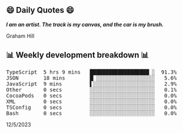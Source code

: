 ## 😄 Daily Quotes 😄

_**I am an artist. The track is my canvas, and the car is my brush.**_

Graham Hill



## 📊 Weekly development breakdown 📊

<pre>TypeScript  5 hrs 9 mins   ███████████████████▏░  91.3%
JSON        18 mins        █▏░░░░░░░░░░░░░░░░░░░   5.6%
JavaScript  9 mins         ▌░░░░░░░░░░░░░░░░░░░░   2.9%
Other       0 secs         ░░░░░░░░░░░░░░░░░░░░░   0.1%
CocoaPods   0 secs         ░░░░░░░░░░░░░░░░░░░░░   0.0%
XML         0 secs         ░░░░░░░░░░░░░░░░░░░░░   0.0%
TSConfig    0 secs         ░░░░░░░░░░░░░░░░░░░░░   0.0%
Bash        0 secs         ░░░░░░░░░░░░░░░░░░░░░   0.0%</pre>

12/5/2023